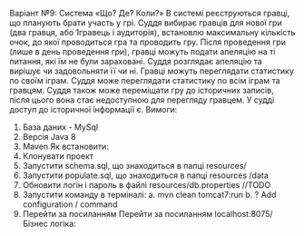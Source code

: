 Варіант №9: Система «Що? Де? Коли?»
В системі реєструються гравці, що планують брати участь у грі.
Суддя вибирає гравців для нової гри (два гравця, або 1гравець і аудиторія), встановлю максимальну кількість очок, до якої проводиться гра та проводить гру. Після проведення гри (лише в день проведення гри), гравці можуть подати апеляцію на ті питання, які їм не були зараховані. Суддя розглядає апеляцію та вирішує чи задовольняти її чи ні. 
Гравці можуть переглядати статистику по своїм іграм.
Суддя може переглядати статистику по всім іграм та гравцям.
Суддя також може переміщати гру до історичних записів, після цього вона стає недоступною для перегляду гравцем. У судді доступ до історичної інформації є.
Вимоги:
1.	База даних - MySql
2.	Версія Java 8
3.	Maven
Як встановити:
1.	Клонувати проект
2.	Запустити schema.sql, що знаходиться в папці resources/ 
3.	Запустити populate.sql, що знаходиться в папці resources /data  
4.	Обновити логін і пароль в файлі resources/db.properties //TODO
5.	Запустити команду в терміналі:  a. mvn clean tomcat7:run b. ? Add configuration / command
6.	Перейти за посиланням Перейти за посиланням localhost:8075/
Бізнес логіка: 